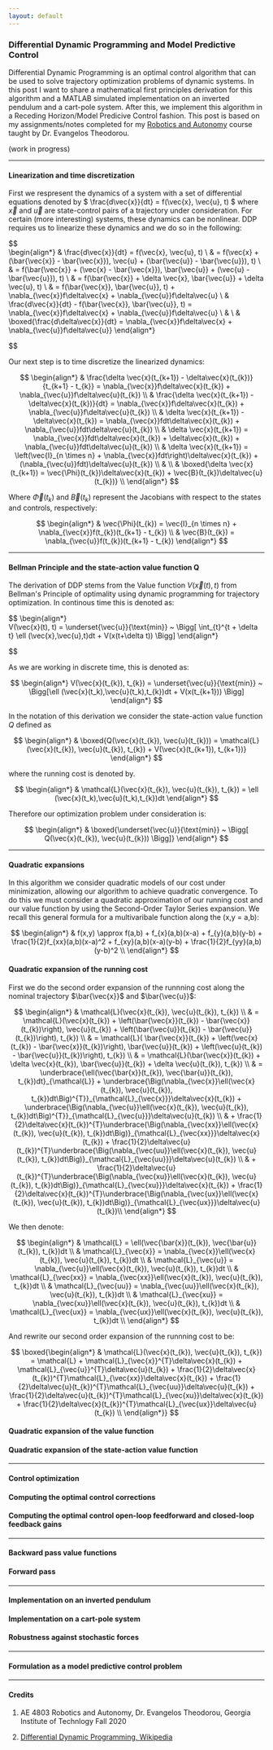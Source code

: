 ```yaml
---
layout: default
---
```


### Differential Dynamic Programming and Model Predictive Control

Differential Dynamic Programming is an optimal control algorithm that can be used to solve trajectory optimization problems of dynamic systems. In this post I want to share a mathematical first principles derivation for this algorithm and a MATLAB simulated implementation on an inverted pendulum and a cart-pole system. After this, we implement this algorithm in a Receding Horizon/Model Predicive Control fashion. This post is based on my assignments/notes completed for my [Robotics and Autonomy](http://www.ae.gatech.edu/sites/default/files/images/ae-4803-roboticsandautonomy_0.pdf?_ga=2.58749550.297452889.1611523712-996569902.1606676489) course taught by Dr. Evangelos Theodorou.

(work in progress)

---
#### Linearization and time discretization

First we respresent the dynamics of a system with a set of differential equations denoted by $ \frac{d\vec{x}}{dt} = f(\vec{x}, \vec{u}, t) $ where $\vec{x}$ and $\vec{u}$ are state-control pairs of a trajectory under consideration. For certain (more interesting) systems, these dynamics can be nonlinear. DDP requires us to linearize these dynamics and we do so in the following:

$$  
    \begin{align*}
        & \frac{d\vec{x}}{dt} = f(\vec{x}, \vec{u}, t) \\
        & = f(\vec{x} + (\bar{\vec{x}} - \bar{\vec{x}}), \vec{u} + (\bar{\vec{u}} - \bar{\vec{u}}), t) \\
        & = f(\bar{\vec{x}} + (\vec{x} - \bar{\vec{x}}), \bar{\vec{u}} + (\vec{u} - \bar{\vec{u}}), t) \\
        & = f(\bar{\vec{x}} + \delta \vec{x}, \bar{\vec{u}} + \delta \vec{u}, t) \\
        & = f(\bar{\vec{x}}, \bar{\vec{u}}, t) + \nabla_{\vec{x}}f\delta\vec{x} +  \nabla_{\vec{u}}f\delta\vec{u} \\
        & \frac{d\vec{x}}{dt} - f(\bar{\vec{x}}, \bar{\vec{u}}, t) = \nabla_{\vec{x}}f\delta\vec{x} +  \nabla_{\vec{u}}f\delta\vec{u} \\
        & \\
        & \boxed{\frac{d\delta\vec{x}}{dt} = \nabla_{\vec{x}}f\delta\vec{x} +  \nabla_{\vec{u}}f\delta\vec{u}}
    \end{align*}    

$$

Our next step is to time discretize the linearized dynamics: 

$$
    \begin{align*}
        & \frac{\delta \vec{x}(t_{k+1}) - \delta\vec{x}(t_{k})}{t_{k+1} - t_{k}} = \nabla_{\vec{x}}f\delta\vec{x}(t_{k}) +  \nabla_{\vec{u}}f\delta\vec{u}(t_{k}) \\
        & \frac{\delta \vec{x}(t_{k+1}) - \delta\vec{x}(t_{k})}{dt} = \nabla_{\vec{x}}f\delta\vec{x}(t_{k}) +  \nabla_{\vec{u}}f\delta\vec{u}(t_{k}) \\
        & \delta \vec{x}(t_{k+1}) - \delta\vec{x}(t_{k}) = \nabla_{\vec{x}}fdt\delta\vec{x}(t_{k}) +  \nabla_{\vec{u}}fdt\delta\vec{u}(t_{k}) \\
        & \delta \vec{x}(t_{k+1}) = \nabla_{\vec{x}}fdt\delta\vec{x}(t_{k}) + \delta\vec{x}(t_{k}) +  \nabla_{\vec{u}}fdt\delta\vec{u}(t_{k}) \\
        & \delta \vec{x}(t_{k+1}) =  \left(\vec{I}_{n \times n} + \nabla_{\vec{x}}fdt\right)\delta\vec{x}(t_{k}) + (\nabla_{\vec{u}}fdt)\delta\vec{u}(t_{k}) \\
        & \\
        & \boxed{\delta \vec{x}(t_{k+1}) =  \vec{\Phi}(t_{k})\delta\vec{x}(t_{k}) + \vec{B}(t_{k})\delta\vec{u}(t_{k})} \\
    \end{align*}
$$

Where $\vec{\Phi}(t_{k})$ and $\vec{B}(t_{k})$ represent the Jacobians with respect to the states and controls, respectively: 

$$
    \begin{align*}
        & \vec{\Phi}(t_{k}) = \vec{I}_{n \times n} + \nabla_{\vec{x}}f(t_{k})(t_{k+1} - t_{k}) \\
        & \vec{B}(t_{k}) = \nabla_{\vec{u}}f(t_{k})(t_{k+1} - t_{k})
    \end{align*}
$$

---
#### Bellman Principle and the state-action value function Q

The derivation of DDP stems from the Value function $V(\vec{x}(t),t)$ from Bellman's Principle of optimality using dynamic programming for trajectory optimization. In continous time this is denoted as: 

$$
    \begin{align*}  
        V(\vec{x}(t), t) = \underset{\vec{u}}{\text{min}} ~ \Bigg[ \int_{t}^{t + \delta t} \ell (\vec{x},\vec{u},t)dt + V(x(t+\delta t)) \Bigg]
    \end{align*}
    
$$

As we are working in discrete time, this is denoted as: 

$$
    \begin{align*}  
        V(\vec{x}(t_{k}), t_{k}) = \underset{\vec{u}}{\text{min}} ~ \Bigg[\ell (\vec{x}(t_k),\vec{u}(t_k),t_{k})dt + V(x(t_{k+1})) \Bigg]
    \end{align*}  
$$

In the notation of this derivation we consider the state-action value function $Q$ defined as

$$
    \begin{align*}
        & \boxed{Q(\vec{x}(t_{k}), \vec{u}(t_{k})) = \mathcal{L}(\vec{x}(t_{k}), \vec{u}(t_{k}), t_{k}) + V(\vec{x}(t_{k+1}), t_{k+1})}
    \end{align*}
$$

where the running cost is denoted by.

$$
    \begin{align*}
        & \mathcal{L}(\vec{x}(t_{k}), \vec{u}(t_{k}), t_{k}) = \ell (\vec{x}(t_k),\vec{u}(t_k),t_{k})dt 
    \end{align*}
$$ 

Therefore our optimization problem under consideration is: 

$$
    \begin{align*}
        & \boxed{\underset{\vec{u}}{\text{min}} ~ \Bigg[ Q(\vec{x}(t_{k}), \vec{u}(t_{k})) \Bigg]}
    \end{align*}
$$ 

---
#### Quadratic expansions

In this algorithm we consider quadratic models of our cost under minimization, allowing our algorithm to achieve quadratic convergence. To do this we must consider a quadratic approximation of our running cost and our value function by using the Second-Order Taylor Series expansion. We recall this general formula for a multivaribale function along the (x,y = a,b): 

$$
    \begin{align*}
        & f(x,y) \approx f(a,b) + f_{x}(a,b)(x-a) + f_{y}(a,b)(y-b) + \frac{1}{2}f_{xx}(a,b)(x-a)^2 + f_{xy}(a,b)(x-a)(y-b) + \frac{1}{2}f_{yy}(a,b)(y-b)^2 \\
    \end{align*}
$$

#### Quadratic expansion of the running cost

First we do the second order expansion of the runnning cost along the nominal trajectory $\bar{\vec{x}}$ and $\bar{\vec{u}}$: 

$$
    \begin{align*}
        & \mathcal{L}(\vec{x}(t_{k}), \vec{u}(t_{k}), t_{k}) \\
        & = \mathcal{L}(\vec{x}(t_{k}) + \left(\bar{\vec{x}}(t_{k}) - \bar{\vec{x}}(t_{k})\right), \vec{u}(t_{k}) + \left(\bar{\vec{u}}(t_{k}) - \bar{\vec{u}}(t_{k})\right), t_{k}) \\
        & = \mathcal{L}( \bar{\vec{x}}(t_{k}) + \left(\vec{x}(t_{k}) - \bar{\vec{x}}(t_{k})\right), \bar{\vec{u}}(t_{k}) + \left(\vec{u}(t_{k}) - \bar{\vec{u}}(t_{k})\right), t_{k}) \\
        & = \mathcal{L}(\bar{\vec{x}}(t_{k}) + \delta \vec{x}(t_{k}), \bar{\vec{u}}(t_{k}) + \delta \vec{u}(t_{k}), t_{k}) \\
        & = \underbrace{\ell(\vec{\bar{x}}(t_{k}), \vec{\bar{u}}(t_{k}), t_{k})dt}_{\mathcal{L}} + \underbrace{\Big(\nabla_{\vec{x}}\ell(\vec{x}(t_{k}), \vec{u}(t_{k}), t_{k})dt\Big)^{T}}_{\mathcal{L}_{\vec{x}}}\delta\vec{x}(t_{k}) + \underbrace{\Big(\nabla_{\vec{u}}\ell(\vec{x}(t_{k}), \vec{u}(t_{k}), t_{k})dt\Big)^{T}}_{\mathcal{L}_{\vec{u}}}\delta\vec{u}(t_{k}) \\
        & + \frac{1}{2}\delta\vec{x}(t_{k})^{T}\underbrace{\Big(\nabla_{\vec{xx}}\ell(\vec{x}(t_{k}), \vec{u}(t_{k}), t_{k})dt\Big)}_{\mathcal{L}_{\vec{xx}}}\delta\vec{x}(t_{k}) + \frac{1}{2}\delta\vec{u}(t_{k})^{T}\underbrace{\Big(\nabla_{\vec{uu}}\ell(\vec{x}(t_{k}), \vec{u}(t_{k}), t_{k})dt\Big)}_{\mathcal{L}_{\vec{uu}}}\delta\vec{u}(t_{k}) \\
        & + \frac{1}{2}\delta\vec{u}(t_{k})^{T}\underbrace{\Big(\nabla_{\vec{xu}}\ell(\vec{x}(t_{k}), \vec{u}(t_{k}), t_{k})dt\Big)}_{\mathcal{L}_{\vec{xu}}}\delta\vec{x}(t_{k}) + \frac{1}{2}\delta\vec{x}(t_{k})^{T}\underbrace{\Big(\nabla_{\vec{ux}}\ell(\vec{x}(t_{k}), \vec{u}(t_{k}), t_{k})dt\Big)}_{\mathcal{L}_{\vec{ux}}}\delta\vec{u}(t_{k})\\
    \end{align*}
$$

We then denote: 

$$
    \begin{align*}
        & \mathcal{L} = \ell(\vec{\bar{x}}(t_{k}), \vec{\bar{u}}(t_{k}), t_{k})dt \\
        & \mathcal{L}_{\vec{x}} = \nabla_{\vec{x}}\ell(\vec{x}(t_{k}), \vec{u}(t_{k}), t_{k})dt \\
        & \mathcal{L}_{\vec{u}} = \nabla_{\vec{u}}\ell(\vec{x}(t_{k}), \vec{u}(t_{k}), t_{k})dt \\
        & \mathcal{L}_{\vec{xx}} = \nabla_{\vec{xx}}\ell(\vec{x}(t_{k}), \vec{u}(t_{k}), t_{k})dt \\
        & \mathcal{L}_{\vec{uu}} = \nabla_{\vec{uu}}\ell(\vec{x}(t_{k}), \vec{u}(t_{k}), t_{k})dt \\
        & \mathcal{L}_{\vec{xu}} = \nabla_{\vec{xu}}\ell(\vec{x}(t_{k}), \vec{u}(t_{k}), t_{k})dt \\
        & \mathcal{L}_{\vec{ux}} = \nabla_{\vec{ux}}\ell(\vec{x}(t_{k}), \vec{u}(t_{k}), t_{k})dt \\
    \end{align*}
$$

And rewrite our second order expansion of the runnning cost to be: 

$$
    \boxed{\begin{align*}
        & \mathcal{L}(\vec{x}(t_{k}), \vec{u}(t_{k}), t_{k}) = \mathcal{L} + \mathcal{L}_{\vec{x}}^{T}\delta\vec{x}(t_{k}) + \mathcal{L}_{\vec{u}}^{T}\delta\vec{u}(t_{k}) + \frac{1}{2}\delta\vec{x}(t_{k})^{T}\mathcal{L}_{\vec{xx}}\delta\vec{x}(t_{k}) + \frac{1}{2}\delta\vec{u}(t_{k})^{T}\mathcal{L}_{\vec{uu}}\delta\vec{u}(t_{k}) + \frac{1}{2}\delta\vec{u}(t_{k})^{T}\mathcal{L}_{\vec{xu}}\delta\vec{x}(t_{k}) + \frac{1}{2}\delta\vec{x}(t_{k})^{T}\mathcal{L}_{\vec{ux}}\delta\vec{u}(t_{k}) \\
    \end{align*}}
$$ 

#### Quadratic expansion of the value function

#### Quadratic expansion of the state-action value function


---
#### Control optimization


#### Computing the optimal control corrections

#### Computing the optimal control open-loop feedforward and closed-loop feedback gains




---
#### Backward pass value functions 

#### Forward pass 


---
#### Implementation on an inverted pendulum

#### Implementation on a cart-pole system 

#### Robustness against stochastic forces



---
#### Formulation as a model predictive control problem


---
#### Credits

1) AE 4803 Robotics and Autonomy, Dr. Evangelos Theodorou, Georgia Institute of Technlogy Fall 2020 

2) [Differential Dynamic Programming, Wikipedia](https://en.wikipedia.org/wiki/Differential_dynamic_programming)